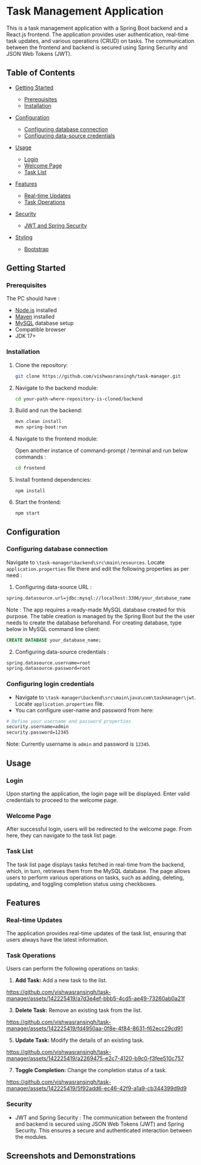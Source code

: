 # Task Management Application

This is a task management application with a Spring Boot backend and a React.js frontend. The application provides user authentication, real-time task updates, and various operations (CRUD) on tasks. The communication between the frontend and backend is secured using Spring Security and JSON Web Tokens (JWT).



## Table of Contents


- [Getting Started](#getting-started)
  - [Prerequisites](#prerequisites)
  - [Installation](#installation)

- [Configuration](#configuration)
  - [Configuring database connection](#configuring-database-connection)
  - [Configuring data-source credentials](#configuring-data-source-credentials)


- [Usage](#usage)
  - [Login](#login)
  - [Welcome Page](#welcome-page)
  - [Task List](#task-list)



- [Features](#features)
  - [Real-time Updates](#real-time-updates)
  - [Task Operations](#task-operations)



- [Security](#security)
  - [JWT and Spring Security](#jwt-and-spring-security)


- [Styling](#styling)
  - [Bootstrap](#bootstrap)

## Getting Started

### Prerequisites
The PC should have :

- [Node.js](https://nodejs.org/) installed
- [Maven](https://maven.apache.org/) installed
- [MySQL](https://www.mysql.com/) database setup
- Compatible browser
- JDK 17+

### Installation

1. Clone the repository:

   ```bash
   git clone https://github.com/vishwasransingh/task-manager.git
   ```

2. Navigate to the backend module:

   ```bash
   cd your-path-where-repository-is-cloned/backend
   ```

3. Build and run the backend:

   ```bash
   mvn clean install
   mvn spring-boot:run
   ```

4. Navigate to the frontend module:

   Open another instance of command-prompt / terminal and run below commands :

   ```bash
   cd frontend
   ```

5. Install frontend dependencies:

   ```
   npm install
   ```

6. Start the frontend:

   ```
   npm start
   ```

## Configuration
### Configuring database connection
  Navigate to `\task-manager\backend\src\main\resources`. Locate `application.properties` 
  file there and edit the following properties as per need :
  1. Configuring data-source URL :
```bash
spring.datasource.url=jdbc:mysql://localhost:3306/your_database_name
```
  Note : The app requires a ready-made MySQL database created for this purpose. The table creation is managed by the Spring Boot but the the user needs to create the database beforehand. For creating database, type below in MySQL command line client:
```sql
CREATE DATABASE your_database_name;
```

  2. Configuring data-source credentials :
```bash
spring.datasource.username=root
spring.datasource.password=root
```

### Configuring login credentials
  - Navigate to `\task-manager\backend\src\main\java\com\taskmanager\jwt`. Locate `application.properties` file.
  - You can configure user-name and password from here:
```bash
# Define your username and password properties
security.username=admin
security.password=12345
```
Note: Currently username is `admin` and password is `12345`.
## Usage

### Login

Upon starting the application, the login page will be displayed. Enter valid credentials to proceed to the welcome page.

### Welcome Page

After successful login, users will be redirected to the welcome page. From here, they can navigate to the task list page.

### Task List

The task list page displays tasks fetched in real-time from the backend, which, in turn, retrieves them from the MySQL database. The page allows users to perform various operations on tasks, such as adding, deleting, updating, and toggling completion status using checkboxes.

## Features

### Real-time Updates

The application provides real-time updates of the task list, ensuring that users always have the latest information.

### Task Operations

Users can perform the following operations on tasks:

1. **Add Task:** Add a new task to the list.
   

https://github.com/vishwasransingh/task-manager/assets/142225419/a7d3e4ef-bbb5-4cd5-ae49-73260ab0a21f


3. **Delete Task:** Remove an existing task from the list.


   

https://github.com/vishwasransingh/task-manager/assets/142225419/fd4950aa-0f8e-4f84-8631-f62ecc29cd91


5. **Update Task:** Modify the details of an existing task.



https://github.com/vishwasransingh/task-manager/assets/142225419/a2269475-e2c7-4120-b9c0-f3fee510c757


   
7. **Toggle Completion:** Change the completion status of a task.

   

https://github.com/vishwasransingh/task-manager/assets/142225419/5f92add6-ec46-42f9-a1a9-cb344399d9d9



### Security
- JWT and Spring Security
: The communication between the frontend and backend is secured using JSON Web Tokens (JWT) and Spring Security. This ensures a secure and authenticated interaction between the modules.

## Screenshots and Demonstrations
